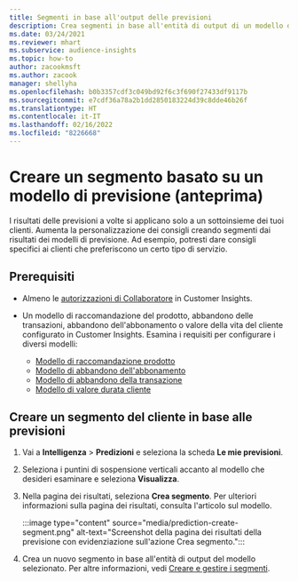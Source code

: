 ```yaml
---
title: Segmenti in base all'output delle previsioni
description: Crea segmenti in base all'entità di output di un modello di previsione.
ms.date: 03/24/2021
ms.reviewer: mhart
ms.subservice: audience-insights
ms.topic: how-to
author: zacookmsft
ms.author: zacook
manager: shellyha
ms.openlocfilehash: b0b3357cdf3c049bd92f6c3f690f27433df9117b
ms.sourcegitcommit: e7cdf36a78a2b1dd2850183224d39c8dde46b26f
ms.translationtype: HT
ms.contentlocale: it-IT
ms.lasthandoff: 02/16/2022
ms.locfileid: "8226668"
---
```

# <a name="create-a-segment-based-on-a-prediction-model-preview"></a>Creare un segmento basato su un modello di previsione (anteprima)

I risultati delle previsioni a volte si applicano solo a un sottoinsieme dei tuoi clienti. Aumenta la personalizzazione dei consigli creando segmenti dai risultati dei modelli di previsione. Ad esempio, potresti dare consigli specifici ai clienti che preferiscono un certo tipo di servizio. 

## <a name="prerequisites"></a>Prerequisiti

- Almeno le [autorizzazioni di Collaboratore](permissions.md) in Customer Insights.

- Un modello di raccomandazione del prodotto, abbandono delle transazioni, abbandono dell'abbonamento o valore della vita del cliente configurato in Customer Insights. Esamina i requisiti per configurare i diversi modelli:

  - [Modello di raccomandazione prodotto](predict-product-recommendation.md)
  - [Modello di abbandono dell'abbonamento](predict-subscription-churn.md)
  - [Modello di abbandono della transazione](predict-transactional-churn.md)
  - [Modello di valore durata cliente](predict-customer-lifetime-value.md)

## <a name="create-a-customer-segment-based-on-predictions"></a>Creare un segmento del cliente in base alle previsioni

1. Vai a **Intelligenza** > **Predizioni** e seleziona la scheda **Le mie previsioni**.

1. Seleziona i puntini di sospensione verticali accanto al modello che desideri esaminare e seleziona **Visualizza**.

1. Nella pagina dei risultati, seleziona **Crea segmento**. Per ulteriori informazioni sulla pagina dei risultati, consulta l'articolo sul modello.

   :::image type="content" source="media/prediction-create-segment.png" alt-text="Screenshot della pagina dei risultati della previsione con evidenziazione sull'azione Crea segmento.":::

1. Crea un nuovo segmento in base all'entità di output del modello selezionato. Per altre informazioni, vedi [Creare e gestire i segmenti](segments.md).